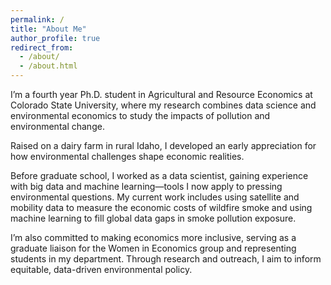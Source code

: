 ```yaml
---
permalink: /
title: "About Me"
author_profile: true
redirect_from: 
  - /about/
  - /about.html
---
```


I’m a fourth year Ph.D. student in Agricultural and Resource Economics at Colorado State University, where my research combines data science and environmental economics to study the impacts of pollution and environmental change.

Raised on a dairy farm in rural Idaho, I developed an early appreciation for how environmental challenges shape economic realities.

Before graduate school, I worked as a data scientist, gaining experience with big data and machine learning—tools I now apply to pressing environmental questions. My current work includes using satellite and mobility data to measure the economic costs of wildfire smoke and using machine learning to fill global data gaps in smoke pollution exposure.

I’m also committed to making economics more inclusive, serving as a graduate liaison for the Women in Economics group and representing students in my department. Through research and outreach, I aim to inform equitable, data-driven environmental policy.